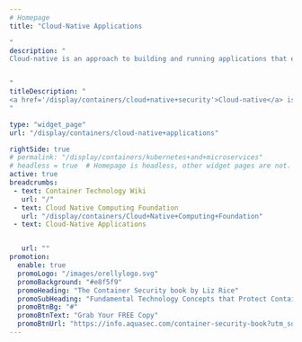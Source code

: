 ```yaml
---
# Homepage
title: "Cloud-Native Applications

"
description: "
Cloud-native is an approach to building and running applications that exploits the advantages of the cloud computing delivery model. Organizations require a platform for building and operating cloud-native applications and services that automates and integrates the concepts of DevOps, continuous delivery, microservices, and containers. This page gathers resources about the cloud-native basic concepts, architecture and how to develop cloud-native apps.


"
titleDescription: "
<a href='/display/containers/cloud+native+security'>Cloud-native</a> is an approach to building and running applications that exploits the advantages of the <a href='/display/containers/docker+in+the+cloud'>cloud computing</a> delivery model. Organizations require a platform for building and operating cloud-native applications and services that automates and integrates the concepts of <a href='/display/containers/Containers+and+DevOps'>DevOps</a>, continuous delivery, <a href='/display/containers/Containers+and+Microservices'>microservices</a>, and <a href='/display/containers/Docker+Containers'>containers</a>. This page gathers resources about the cloud-native basic concepts, architecture and how to develop cloud-native apps.
" 

type: "widget_page"
url: "/display/containers/cloud-native+applications" 

rightSide: true 
# permalink: "/display/containers/kubernetes+and+microservices"
# headless = true  # Homepage is headless, other widget pages are not.
active: true
breadcrumbs:
 - text: Container Technology Wiki
   url: "/"
 - text: Cloud Native Computing Foundation
   url: "/display/containers/Cloud+Native+Computing+Foundation"
 - text: Cloud-Native Applications


   url: ""
promotion:
  enable: true
  promoLogo: "/images/orellylogo.svg"
  promoBackground: "#e8f5f9"
  promoHeading: "The Container Security book by Liz Rice"
  promoSubHeading: "Fundamental Technology Concepts that Protect Containerized Applications"
  promoBtnBg: "#"
  promoBtnText: "Grab Your FREE Copy"
  promoBtnUrl: "https://info.aquasec.com/container-security-book?utm_source=wiki"
---
```


